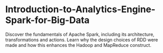 # Introduction-to-Analytics-Engine-Spark-for-Big-Data
Discover the fundamentals of Apache Spark, including its architecture, transformations and actions. Learn why the design choices of RDD were made and how this enhances the Hadoop and MapReduce construct.
